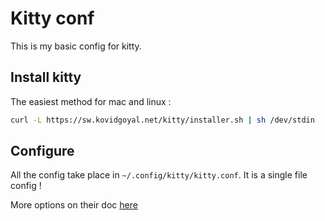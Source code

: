 # Kitty conf

This is my basic config for kitty.

## Install kitty

The easiest method for mac and linux :

```bash
curl -L https://sw.kovidgoyal.net/kitty/installer.sh | sh /dev/stdin
```

## Configure

All the config take place in `~/.config/kitty/kitty.conf`. It is a single file config !

More options on their doc [here](https://sw.kovidgoyal.net/kitty/overview/#configuring-kitty)
